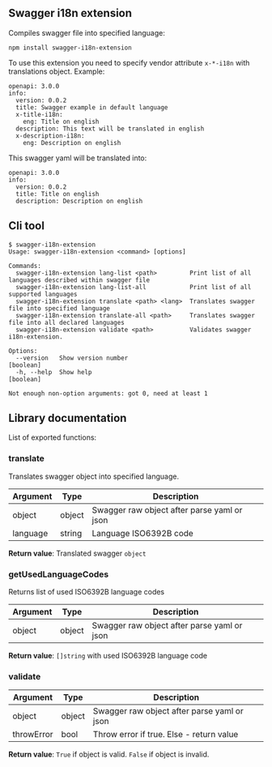 Swagger i18n extension
----------------------

Compiles swagger file into specified language:

```
npm install swagger-i18n-extension
```

To use this extension you need to specify vendor attribute `x-*-i18n` with translations object.
Example:

```
openapi: 3.0.0
info:
  version: 0.0.2
  title: Swagger example in default language
  x-title-i18n:
    eng: Title on english
  description: This text will be translated in english
  x-description-i18n:
    eng: Description on english 
```

This swagger yaml will be translated into:
```
openapi: 3.0.0
info:
  version: 0.0.2
  title: Title on english
  description: Description on english
```

## Cli tool

```
$ swagger-i18n-extension
Usage: swagger-i18n-extension <command> [options]

Commands:
  swagger-i18n-extension lang-list <path>         Print list of all languages described within swagger file
  swagger-i18n-extension lang-list-all            Print list of all supported languages
  swagger-i18n-extension translate <path> <lang>  Translates swagger file into specified language
  swagger-i18n-extension translate-all <path>     Translates swagger file into all declared languages
  swagger-i18n-extension validate <path>          Validates swagger i18n-extension.

Options:
  --version   Show version number                                      [boolean]
  -h, --help  Show help                                                [boolean]

Not enough non-option arguments: got 0, need at least 1

```

## Library documentation

List of exported functions:
### translate
Translates swagger object into specified language.

| Argument | Type   | Description                                 |
|----------|--------|---------------------------------------------|
| object   | object | Swagger raw object after parse yaml or json |
| language | string | Language ISO6392B code                      |

**Return value**:
Translated swagger `object`

### getUsedLanguageCodes
Returns list of used ISO6392B language codes

| Argument | Type   | Description                                 |
|----------|--------|---------------------------------------------|
| object   | object | Swagger raw object after parse yaml or json |

**Return value**:
`[]string` with used ISO6392B language code

### validate
| Argument   | Type   | Description                                 |
|------------|--------|---------------------------------------------|
| object     | object | Swagger raw object after parse yaml or json |
| throwError | bool   | Throw error if true. Else - return value    |

 **Return value**:
 `True` if object is valid.
 `False` if object is invalid.
